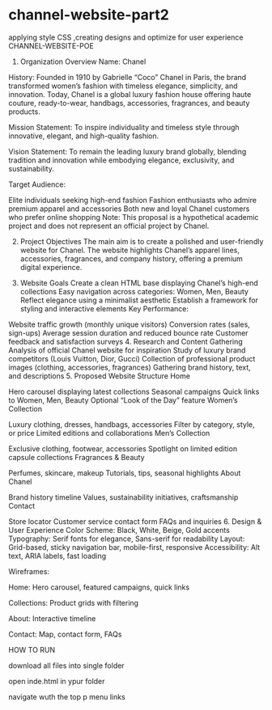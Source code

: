 # channel-website-part2
applying style CSS ,creating designs and optimize for user experience 
CHANNEL-WEBSITE-POE
1. Organization Overview
Name: Chanel

History:
Founded in 1910 by Gabrielle “Coco” Chanel in Paris, the brand transformed women’s fashion with timeless elegance, simplicity, and innovation. Today, Chanel is a global luxury fashion house offering haute couture, ready-to-wear, handbags, accessories, fragrances, and beauty products.

Mission Statement:
To inspire individuality and timeless style through innovative, elegant, and high-quality fashion.

Vision Statement:
To remain the leading luxury brand globally, blending tradition and innovation while embodying elegance, exclusivity, and sustainability.

Target Audience:

Elite individuals seeking high-end fashion
Fashion enthusiasts who admire premium apparel and accessories
Both new and loyal Chanel customers who prefer online shopping
Note: This proposal is a hypothetical academic project and does not represent an official project by Chanel.

2. Project Objectives
The main aim is to create a polished and user-friendly website for Chanel. The website highlights Chanel’s apparel lines, accessories, fragrances, and company history, offering a premium digital experience.

3. Website Goals
Create a clean HTML base displaying Chanel’s high-end collections
Easy navigation across categories: Women, Men, Beauty
Reflect elegance using a minimalist aesthetic
Establish a framework for styling and interactive elements
Key Performance:

Website traffic growth (monthly unique visitors)
Conversion rates (sales, sign-ups)
Average session duration and reduced bounce rate
Customer feedback and satisfaction surveys
4. Research and Content Gathering
Analysis of official Chanel website for inspiration
Study of luxury brand competitors (Louis Vuitton, Dior, Gucci)
Collection of professional product images (clothing, accessories, fragrances)
Gathering brand history, text, and descriptions
5. Proposed Website Structure
Home

Hero carousel displaying latest collections
Seasonal campaigns
Quick links to Women, Men, Beauty
Optional “Look of the Day” feature
Women’s Collection

Luxury clothing, dresses, handbags, accessories
Filter by category, style, or price
Limited editions and collaborations
Men’s Collection

Exclusive clothing, footwear, accessories
Spotlight on limited edition capsule collections
Fragrances & Beauty

Perfumes, skincare, makeup
Tutorials, tips, seasonal highlights
About Chanel

Brand history timeline
Values, sustainability initiatives, craftsmanship
Contact

Store locator
Customer service contact form
FAQs and inquiries
6. Design & User Experience
Color Scheme: Black, White, Beige, Gold accents
Typography: Serif fonts for elegance, Sans-serif for readability
Layout: Grid-based, sticky navigation bar, mobile-first, responsive
Accessibility: Alt text, ARIA labels, fast loading

Wireframes:

Home: Hero carousel, featured campaigns, quick links

Collections: Product grids with filtering

About: Interactive timeline

Contact: Map, contact form, FAQs

HOW TO RUN

download all files into single folder

open inde.html in ypur folder

navigate wuth the top p menu links
